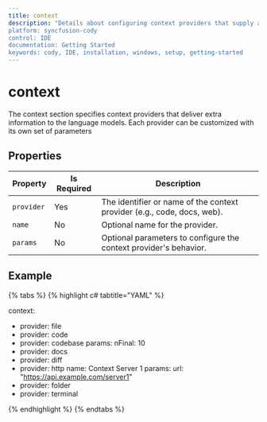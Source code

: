 ```yaml
---
title: context
description: "Details about configuring context providers that supply additional information to language models in Cody IDE.
platform: syncfusion-cody
control: IDE
documentation: Getting Started
keywords: cody, IDE, installation, windows, setup, getting-started
---
```

# context

The context section specifies context providers that deliver extra information to the language models. Each provider can be customized with its own set of parameters

## Properties

<table>
  <thead>
    <tr>
      <th>Property</th>
      <th>Is Required</th>
      <th>Description</th>
    </tr>
  </thead>
  <tr>
    <td><code>provider</code></td>
    <td>Yes</td>
    <td>The identifier or name of the context provider (e.g., code, docs, web).</td>
  </tr>
  <tr>
    <td><code>name</code></td>
    <td>No</td>
    <td>Optional name for the provider.</td>
  </tr>
  <tr>
    <td><code>params</code></td>
    <td>No</td>
    <td>Optional parameters to configure the context provider's behavior.</td>
  </tr>
</table>

## Example

{% tabs %}
{% highlight c# tabtitle="YAML" %}

context:
  - provider: file
  - provider: code
  - provider: codebase
    params:
      nFinal: 10
  - provider: docs
  - provider: diff
  - provider: http
    name: Context Server 1
    params:
      url: "https://api.example.com/server1"
  - provider: folder
  - provider: terminal
  
{% endhighlight %}
{% endtabs %}